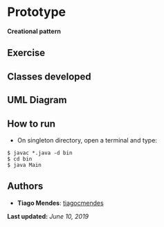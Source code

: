 # Prototype

**Creational pattern**  

## Exercise  

## Classes developed  

## UML Diagram  

## How to run  

* On singleton directory, open a terminal and type:  
```console
$ javac *.java -d bin
$ cd bin
$ java Main
```  

## Authors  

* **Tiago Mendes**: [tiagocmendes](https://github.com/tiagocmendes)  

**Last updated:** *June 10, 2019*
